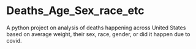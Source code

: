 # Deaths_Age_Sex_race_etc
A python project on analysis of deaths happening across United States based on average weight, their sex, race, gender, or did it happen due to covid.
